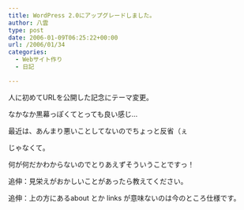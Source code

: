 ```yaml
---
title: WordPress 2.0にアップグレードしました。
author: 八雲
type: post
date: 2006-01-09T06:25:22+00:00
url: /2006/01/34
categories:
  - Webサイト作り
  - 日記

---
```

人に初めてURLを公開した記念にテーマ変更。
  
なかなか黒幕っぽくてとっても良い感じ&hellip;

最近は、あんまり悪いことしてないのでちょっと反省（ぇ

じゃなくて。 
  
何が何だかわからないのでとりあえずそういうことですっ！

追伸：見栄えがおかしいことがあったら教えてください。
  
追伸：上の方にあるabout とか links が意味ないのは今のところ仕様です。
